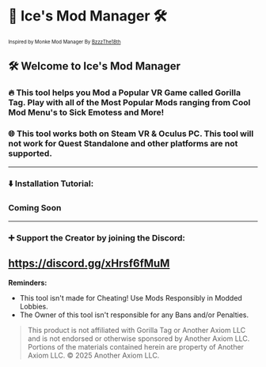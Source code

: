 # 🧊 Ice's Mod Manager 🛠️
<sup><sub>Inspired by Monke Mod Manager By  [BzzzThe18th](https://github.com/BzzzThe18th/MonkeModManager)</sub></sup>

## 🛠️ Welcome to Ice's Mod Manager
### 🔥 This tool helps you Mod a Popular VR Game called Gorilla Tag. Play with all of the Most Popular Mods ranging from Cool Mod Menu's to Sick Emotess and More!
### 🌐 This tool works both on Steam VR & Oculus PC. This tool will not work for Quest Standalone and other platforms are not supported.
------------------------------------------------------------------------------------------
### ⬇️ Installation Tutorial:
### Coming Soon
------------------------------------------------------------------------------------------
### ➕ Support the Creator by joining the Discord:
https://discord.gg/xHrsf6fMuM
------------------------------------------------------------------------------------------
**Reminders:**
- This tool isn't made for Cheating! Use Mods Responsibly in Modded Lobbies.
- The Owner of this tool isn't responsible for any Bans and/or Penalties. 
> This product is not affiliated with Gorilla Tag or Another Axiom LLC and is not endorsed or otherwise sponsored by Another Axiom LLC. Portions of the materials contained herein are property of Another Axiom LLC. © 2025 Another Axiom LLC.
